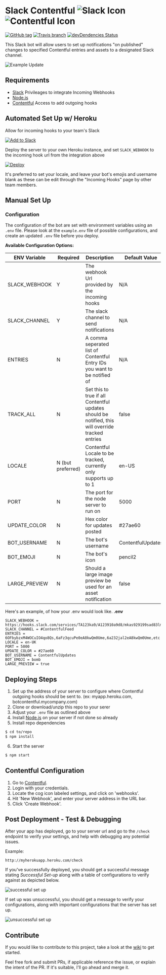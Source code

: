 # Slack Contentful  ![Slack Icon](http://dist.alternativeto.net/icons/slack_59044.png?width=50&height=50&mode=crop&anchor=middlecenter)   ![Contentful Icon](https://lh5.googleusercontent.com/SiTAEkDd09U_7ngpQgCzQq4LXL-1876MnOr0AdCofQ0-l5TCWIUXRGviAQlAABj6h9bB6WLE=s50-h50-e365)

[![GitHub tag](https://img.shields.io/github/tag/brh55/slack-contentful.svg?style=flat-square&labe=version)]()
[![Travis branch](https://img.shields.io/travis/brh55/slack-contentful/master.svg?style=flat-square)](https://travis-ci.org/brh55/slack-contentful) [![devDendencies Status](https://david-dm.org/brh55/slack-contentful/dev-status.svg?style=flat-square)](https://david-dm.org/brh55/slack-contentful#info=Dependencies)

This Slack bot will allow users to set up notifications "on published" changes to specified Contentful entries and assets to a designated Slack channel.

![Example Update](https://cloud.githubusercontent.com/assets/6020066/13190874/ef823788-d72d-11e5-997a-4a88383ccdfd.png)

## Requirements

  * [Slack](http://slack.com/) Privileages to integrate Incoming Webhooks
  * [Node.js](http://nodejs.org/)
  * [Contentful](http://contentful.com) Access to add outgoing hooks

## Automated Set Up w/ Heroku
Allow for incoming hooks to your team's Slack

[![Add to Slack](https://platform.slack-edge.com/img/add_to_slack.png)](https://slack.com/oauth/authorize?scope=incoming-webhook&client_id=7804118849.22604448065)

Deploy the server to your own Heroku instance, and set `SLACK_WEBHOOK` to the incoming hook url from the integration above

[![Deploy](https://www.herokucdn.com/deploy/button.png)](https://heroku.com/deploy)

It's preferred to set your locale, and leave your bot's emojis and username blank as these can be edit through the "Incoming Hooks" page by other team members.

## Manual Set Up

### Configuration
The configuration of the bot are set with environment variables using an `.env` file. Please look at the `example.env` file of possible configurations, and create an updated `.env` file before you deploy.

**Available Configuration Options:**
 
 ENV Variable | Required | Description | Default Value 
------------ | ------------- | ------------- | -------------
SLACK_WEBHOOK | Y |The webhook Url provided by the incoming hooks | N/A 
SLACK_CHANNEL | Y |The slack channel to send notifications | N/A 
ENTRIES | N | A comma seperated list of Contentful Entry IDs you want to be notified of | N/A 
TRACK_ALL | N | Set this to true if all Contentful updates should be notified, this will override tracked entries | false
LOCALE | N (but preferred) | Contentful Locale to be tracked, currently only supports up to 1 | en-US 
PORT  | N | The port for the node server to run on | 5000 
UPDATE_COLOR | N  | Hex color for updates posted | #27ae60 
BOT_USERNAME | N | The bot's username | ContentfulUpdates 
BOT_EMOJI | N | The bot's icon | pencil2 
LARGE_PREVIEW | N | Should a large image preview be used for an asset notification  | false

Here's an example, of how your .env would look like.
__.env__
```
SLACK_WEBHOOK = https://hooks.slack.com/services/TA123ka9/A123910a9d8/mkas929199sad83lmk7h
SLACK_CHANNEL = #ContentfulFeed
ENTRIES = 6OFbybzxM4WOCuIO4qo8Qs,6aFz3qcuPe0eA8kwQm0Ume,6a232jal2eA8kwQm0Ume,etc
LOCALE = en-UK
PORT = 5000
UPDATE_COLOR = #27ae60
BOT_USERNAME = ContentfulUpdates
BOT_EMOJI = bomb
LARGE_PREVIEW = true
```

## Deploying Steps

1. Set up the address of your server to configure where Contentful outgoing hooks should be sent to. (ex: myapp.heroku.com, botcontentful.mycompany.com)
2. Clone or download/unzip this repo to your serer
3. Adjust your `.env` file as outlined above
4. Install [Node.js](http://nodejs.org/) on your server if not done so already
5. Install repo dependencies
  
  ```bash
  $ cd to/repo
  $ npm install
  ```
6. Start the server

  ```bash
  $ npm start
  ```

## Contentful Configuration

1. Go to [Contentful](https://contentful.com).
2. Login with your credentials.
3. Locate the cog icon labeled settings, and click on 'webhooks'.
4. Hit 'New Webhook', and enter your server address in the URL bar.
5. Click 'Create Webhook'.

## Post Deployment - Test & Debugging
After your app has deployed, go to your server url and go to the `/check` endpoint to verify your settings, and help with debugging any potential issues.

Example:
```
http://myherokuapp.heroku.com/check
```

If you've successfully deployed, you should get a successful message stating *Successful Set-up* along with a table of configurations to verify against as depicted below.

![successful set up](https://cloud.githubusercontent.com/assets/6020066/13191314/d56f7100-d730-11e5-91a9-fc595dc432ad.png)

If set up was unsuccessful, you should get a message to verify your configurations, along with important configurations that the server has set up.

![unsuccessful set up](https://cloud.githubusercontent.com/assets/6020066/13191312/d39a1574-d730-11e5-93f9-78b494319b01.png)

## Contribute
If you would like to contribute to this project, take a look at the [wiki](https://github.com/brh55/slack-contentful/wiki) to get started.

Feel free fork and submit PRs, if applicable reference the issue, or explain the intent of the PR. If it's suitable, I'll go ahead and merge it.
